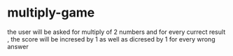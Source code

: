 # multiply-game
the user will be asked for multiply of 2 numbers and for every currect result , the score will be incresed by 1 as well as dicresed by 1 for every wrong answer  
